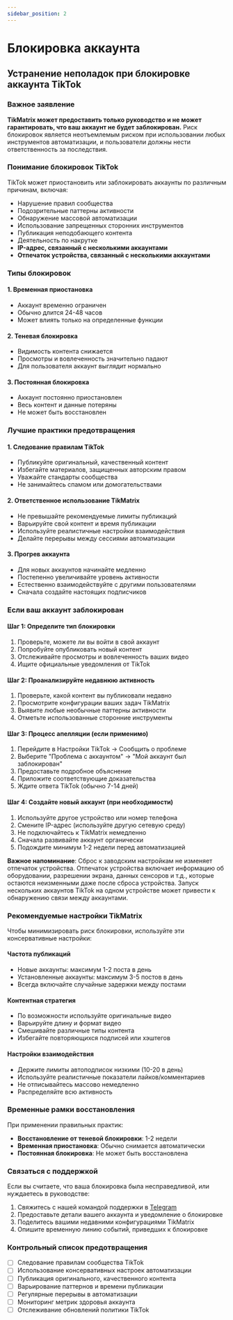 ```yaml
---
sidebar_position: 2
---
```


# Блокировка аккаунта

## Устранение неполадок при блокировке аккаунта TikTok

### Важное заявление

**TikMatrix может предоставить только руководство и не может гарантировать, что ваш аккаунт не будет заблокирован.** Риск блокировок является неотъемлемым риском при использовании любых инструментов автоматизации, и пользователи должны нести ответственность за последствия.

### Понимание блокировок TikTok

TikTok может приостановить или заблокировать аккаунты по различным причинам, включая:

- Нарушение правил сообщества
- Подозрительные паттерны активности
- Обнаружение массовой автоматизации
- Использование запрещенных сторонних инструментов
- Публикация неподобающего контента
- Деятельность по накрутке
- **IP-адрес, связанный с несколькими аккаунтами**
- **Отпечаток устройства, связанный с несколькими аккаунтами**

### Типы блокировок

#### 1. Временная приостановка

- Аккаунт временно ограничен
- Обычно длится 24-48 часов
- Может влиять только на определенные функции

#### 2. Теневая блокировка

- Видимость контента снижается
- Просмотры и вовлеченность значительно падают
- Для пользователя аккаунт выглядит нормально

#### 3. Постоянная блокировка

- Аккаунт постоянно приостановлен
- Весь контент и данные потеряны
- Не может быть восстановлен

### Лучшие практики предотвращения

#### 1. Следование правилам TikTok

- Публикуйте оригинальный, качественный контент
- Избегайте материалов, защищенных авторским правом
- Уважайте стандарты сообщества
- Не занимайтесь спамом или домогательствами

#### 2. Ответственное использование TikMatrix

- Не превышайте рекомендуемые лимиты публикаций
- Варьируйте свой контент и время публикации
- Используйте реалистичные настройки взаимодействия
- Делайте перерывы между сессиями автоматизации

#### 3. Прогрев аккаунта

- Для новых аккаунтов начинайте медленно
- Постепенно увеличивайте уровень активности
- Естественно взаимодействуйте с другими пользователями
- Сначала создайте настоящих подписчиков

### Если ваш аккаунт заблокирован

#### Шаг 1: Определите тип блокировки

1. Проверьте, можете ли вы войти в свой аккаунт
2. Попробуйте опубликовать новый контент
3. Отслеживайте просмотры и вовлеченность ваших видео
4. Ищите официальные уведомления от TikTok

#### Шаг 2: Проанализируйте недавнюю активность

1. Проверьте, какой контент вы публиковали недавно
2. Просмотрите конфигурации ваших задач TikMatrix
3. Выявите любые необычные паттерны активности
4. Отметьте использованные сторонние инструменты

#### Шаг 3: Процесс апелляции (если применимо)

1. Перейдите в Настройки TikTok → Сообщить о проблеме
2. Выберите "Проблема с аккаунтом" → "Мой аккаунт был заблокирован"
3. Предоставьте подробное объяснение
4. Приложите соответствующие доказательства
5. Ждите ответа TikTok (обычно 7-14 дней)

#### Шаг 4: Создайте новый аккаунт (при необходимости)

1. Используйте другое устройство или номер телефона
2. Смените IP-адрес (используйте другую сетевую среду)
3. Не подключайтесь к TikMatrix немедленно
4. Сначала развивайте аккаунт органически
5. Подождите минимум 1-2 недели перед автоматизацией

**Важное напоминание**: Сброс к заводским настройкам не изменяет отпечаток устройства. Отпечаток устройства включает информацию об оборудовании, разрешении экрана, данных сенсоров и т.д., которые остаются неизменными даже после сброса устройства. Запуск нескольких аккаунтов TikTok на одном устройстве может привести к обнаружению связи между аккаунтами.

### Рекомендуемые настройки TikMatrix

Чтобы минимизировать риск блокировки, используйте эти консервативные настройки:

#### Частота публикаций

- Новые аккаунты: максимум 1-2 поста в день
- Установленные аккаунты: максимум 3-5 постов в день
- Всегда включайте случайные задержки между постами

#### Контентная стратегия

- По возможности используйте оригинальные видео
- Варьируйте длину и формат видео
- Смешивайте различные типы контента
- Избегайте повторяющихся подписей или хэштегов

#### Настройки взаимодействия

- Держите лимиты автоподписок низкими (10-20 в день)
- Используйте реалистичные показатели лайков/комментариев
- Не отписывайтесь массово немедленно
- Распределяйте всю активность

### Временные рамки восстановления

При применении правильных практик:

- **Восстановление от теневой блокировки**: 1-2 недели
- **Временная приостановка**: Обычно снимается автоматически
- **Постоянная блокировка**: Не может быть восстановлена

### Связаться с поддержкой

Если вы считаете, что ваша блокировка была несправедливой, или нуждаетесь в руководстве:

1. Свяжитесь с нашей командой поддержки в [Telegram](https://t.me/tikmatrix_chat)
2. Предоставьте детали вашего аккаунта и уведомление о блокировке
3. Поделитесь вашими недавними конфигурациями TikMatrix
4. Опишите временную линию событий, приведших к блокировке

### Контрольный список предотвращения

- [ ] Следование правилам сообщества TikTok
- [ ] Использование консервативных настроек автоматизации
- [ ] Публикация оригинального, качественного контента
- [ ] Варьирование паттернов и времени публикации
- [ ] Регулярные перерывы в автоматизации
- [ ] Мониторинг метрик здоровья аккаунта
- [ ] Отслеживание обновлений политики TikTok
